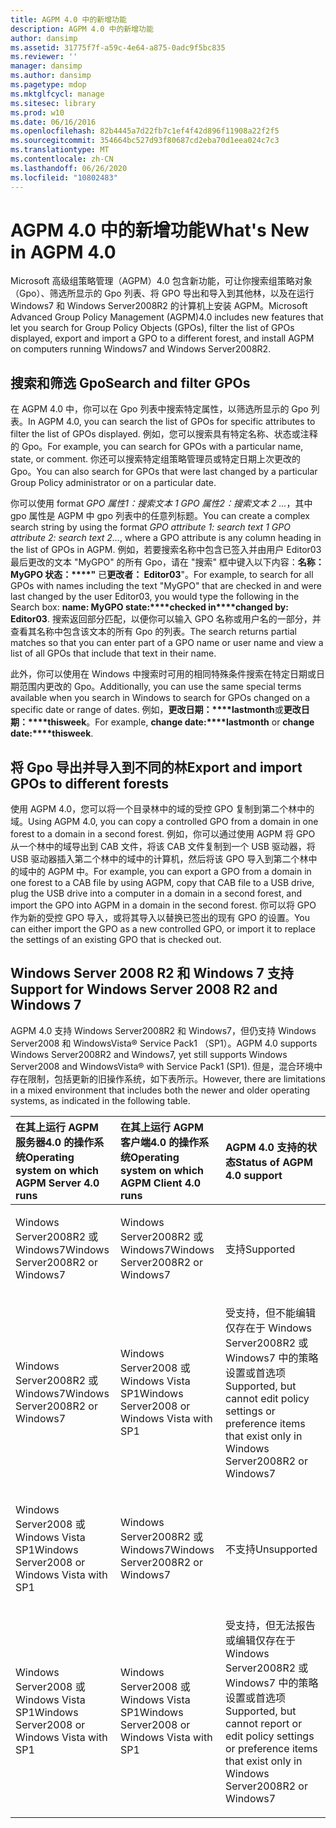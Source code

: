 ```yaml
---
title: AGPM 4.0 中的新增功能
description: AGPM 4.0 中的新增功能
author: dansimp
ms.assetid: 31775f7f-a59c-4e64-a875-0adc9f5bc835
ms.reviewer: ''
manager: dansimp
ms.author: dansimp
ms.pagetype: mdop
ms.mktglfcycl: manage
ms.sitesec: library
ms.prod: w10
ms.date: 06/16/2016
ms.openlocfilehash: 82b4445a7d22fb7c1ef4f42d896f11908a22f2f5
ms.sourcegitcommit: 354664bc527d93f80687cd2eba70d1eea024c7c3
ms.translationtype: MT
ms.contentlocale: zh-CN
ms.lasthandoff: 06/26/2020
ms.locfileid: "10802483"
---
```

# <span data-ttu-id="216cf-103">AGPM 4.0 中的新增功能</span><span class="sxs-lookup"><span data-stu-id="216cf-103">What's New in AGPM 4.0</span></span>


<span data-ttu-id="216cf-104">Microsoft 高级组策略管理（AGPM）4.0 包含新功能，可让你搜索组策略对象（Gpo）、筛选所显示的 Gpo 列表、将 GPO 导出和导入到其他林，以及在运行 Windows7 和 Windows Server2008R2 的计算机上安装 AGPM。</span><span class="sxs-lookup"><span data-stu-id="216cf-104">Microsoft Advanced Group Policy Management (AGPM)4.0 includes new features that let you search for Group Policy Objects (GPOs), filter the list of GPOs displayed, export and import a GPO to a different forest, and install AGPM on computers running Windows7 and Windows Server2008R2.</span></span>

## <span data-ttu-id="216cf-105">搜索和筛选 Gpo</span><span class="sxs-lookup"><span data-stu-id="216cf-105">Search and filter GPOs</span></span>


<span data-ttu-id="216cf-106">在 AGPM 4.0 中，你可以在 Gpo 列表中搜索特定属性，以筛选所显示的 Gpo 列表。</span><span class="sxs-lookup"><span data-stu-id="216cf-106">In AGPM 4.0, you can search the list of GPOs for specific attributes to filter the list of GPOs displayed.</span></span> <span data-ttu-id="216cf-107">例如，您可以搜索具有特定名称、状态或注释的 Gpo。</span><span class="sxs-lookup"><span data-stu-id="216cf-107">For example, you can search for GPOs with a particular name, state, or comment.</span></span> <span data-ttu-id="216cf-108">你还可以搜索特定组策略管理员或特定日期上次更改的 Gpo。</span><span class="sxs-lookup"><span data-stu-id="216cf-108">You can also search for GPOs that were last changed by a particular Group Policy administrator or on a particular date.</span></span>

<span data-ttu-id="216cf-109">你可以使用 format *GPO 属性1：搜索文本 1 GPO 属性2：搜索文本 2 ...*，其中 gpo 属性是 AGPM 中 gpo 列表中的任意列标题。</span><span class="sxs-lookup"><span data-stu-id="216cf-109">You can create a complex search string by using the format *GPO attribute 1: search text 1 GPO attribute 2: search text 2…*, where a GPO attribute is any column heading in the list of GPOs in AGPM.</span></span> <span data-ttu-id="216cf-110">例如，若要搜索名称中包含已签入并由用户 Editor03 最后更改的文本 "MyGPO" 的所有 Gpo，请在 "搜索" 框中键入以下内容：**名称： MyGPO 状态：\*\*\*\*"** 已**更改者： Editor03**"。</span><span class="sxs-lookup"><span data-stu-id="216cf-110">For example, to search for all GPOs with names including the text "MyGPO" that are checked in and were last changed by the user Editor03, you would type the following in the Search box: **name: MyGPO state:\*\*\*\*checked in\*\*\*\*changed by: Editor03**.</span></span> <span data-ttu-id="216cf-111">搜索返回部分匹配，以便你可以输入 GPO 名称或用户名的一部分，并查看其名称中包含该文本的所有 Gpo 的列表。</span><span class="sxs-lookup"><span data-stu-id="216cf-111">The search returns partial matches so that you can enter part of a GPO name or user name and view a list of all GPOs that include that text in their name.</span></span>

<span data-ttu-id="216cf-112">此外，你可以使用在 Windows 中搜索时可用的相同特殊条件搜索在特定日期或日期范围内更改的 Gpo。</span><span class="sxs-lookup"><span data-stu-id="216cf-112">Additionally, you can use the same special terms available when you search in Windows to search for GPOs changed on a specific date or range of dates.</span></span> <span data-ttu-id="216cf-113">例如，**更改日期：\*\*\*\*lastmonth**或**更改日期：\*\*\*\*thisweek**。</span><span class="sxs-lookup"><span data-stu-id="216cf-113">For example, **change date:\*\*\*\*lastmonth** or **change date:\*\*\*\*thisweek**.</span></span>

## <span data-ttu-id="216cf-114">将 Gpo 导出并导入到不同的林</span><span class="sxs-lookup"><span data-stu-id="216cf-114">Export and import GPOs to different forests</span></span>


<span data-ttu-id="216cf-115">使用 AGPM 4.0，您可以将一个目录林中的域的受控 GPO 复制到第二个林中的域。</span><span class="sxs-lookup"><span data-stu-id="216cf-115">Using AGPM 4.0, you can copy a controlled GPO from a domain in one forest to a domain in a second forest.</span></span> <span data-ttu-id="216cf-116">例如，你可以通过使用 AGPM 将 GPO 从一个林中的域导出到 CAB 文件，将该 CAB 文件复制到一个 USB 驱动器，将 USB 驱动器插入第二个林中的域中的计算机，然后将该 GPO 导入到第二个林中的域中的 AGPM 中。</span><span class="sxs-lookup"><span data-stu-id="216cf-116">For example, you can export a GPO from a domain in one forest to a CAB file by using AGPM, copy that CAB file to a USB drive, plug the USB drive into a computer in a domain in a second forest, and import the GPO into AGPM in a domain in the second forest.</span></span> <span data-ttu-id="216cf-117">你可以将 GPO 作为新的受控 GPO 导入，或将其导入以替换已签出的现有 GPO 的设置。</span><span class="sxs-lookup"><span data-stu-id="216cf-117">You can either import the GPO as a new controlled GPO, or import it to replace the settings of an existing GPO that is checked out.</span></span>

## <span data-ttu-id="216cf-118">Windows Server 2008 R2 和 Windows 7 支持</span><span class="sxs-lookup"><span data-stu-id="216cf-118">Support for Windows Server 2008 R2 and Windows 7</span></span>


<span data-ttu-id="216cf-119">AGPM 4.0 支持 Windows Server2008R2 和 Windows7，但仍支持 Windows Server2008 和 WindowsVista® Service Pack1 （SP1）。</span><span class="sxs-lookup"><span data-stu-id="216cf-119">AGPM 4.0 supports Windows Server2008R2 and Windows7, yet still supports Windows Server2008 and WindowsVista® with Service Pack1 (SP1).</span></span> <span data-ttu-id="216cf-120">但是，混合环境中存在限制，包括更新的旧操作系统，如下表所示。</span><span class="sxs-lookup"><span data-stu-id="216cf-120">However, there are limitations in a mixed environment that includes both the newer and older operating systems, as indicated in the following table.</span></span>

<table>
<colgroup>
<col width="33%" />
<col width="33%" />
<col width="33%" />
</colgroup>
<thead>
<tr class="header">
<th align="left"><span data-ttu-id="216cf-121">在其上运行 AGPM 服务器4.0 的操作系统</span><span class="sxs-lookup"><span data-stu-id="216cf-121">Operating system on which AGPM Server 4.0 runs</span></span></th>
<th align="left"><span data-ttu-id="216cf-122">在其上运行 AGPM 客户端4.0 的操作系统</span><span class="sxs-lookup"><span data-stu-id="216cf-122">Operating system on which AGPM Client 4.0 runs</span></span></th>
<th align="left"><span data-ttu-id="216cf-123">AGPM 4.0 支持的状态</span><span class="sxs-lookup"><span data-stu-id="216cf-123">Status of AGPM 4.0 support</span></span></th>
</tr>
</thead>
<tbody>
<tr class="odd">
<td align="left"><p><span data-ttu-id="216cf-124">Windows Server2008R2 或 Windows7</span><span class="sxs-lookup"><span data-stu-id="216cf-124">Windows Server2008R2 or Windows7</span></span></p></td>
<td align="left"><p><span data-ttu-id="216cf-125">Windows Server2008R2 或 Windows7</span><span class="sxs-lookup"><span data-stu-id="216cf-125">Windows Server2008R2 or Windows7</span></span></p></td>
<td align="left"><p><span data-ttu-id="216cf-126">支持</span><span class="sxs-lookup"><span data-stu-id="216cf-126">Supported</span></span></p></td>
</tr>
<tr class="even">
<td align="left"><p><span data-ttu-id="216cf-127">Windows Server2008R2 或 Windows7</span><span class="sxs-lookup"><span data-stu-id="216cf-127">Windows Server2008R2 or Windows7</span></span></p></td>
<td align="left"><p><span data-ttu-id="216cf-128">Windows Server2008 或 Windows Vista SP1</span><span class="sxs-lookup"><span data-stu-id="216cf-128">Windows Server2008 or Windows Vista with SP1</span></span></p></td>
<td align="left"><p><span data-ttu-id="216cf-129">受支持，但不能编辑仅存在于 Windows Server2008R2 或 Windows7 中的策略设置或首选项</span><span class="sxs-lookup"><span data-stu-id="216cf-129">Supported, but cannot edit policy settings or preference items that exist only in Windows Server2008R2 or Windows7</span></span></p></td>
</tr>
<tr class="odd">
<td align="left"><p><span data-ttu-id="216cf-130">Windows Server2008 或 Windows Vista SP1</span><span class="sxs-lookup"><span data-stu-id="216cf-130">Windows Server2008 or Windows Vista with SP1</span></span></p></td>
<td align="left"><p><span data-ttu-id="216cf-131">Windows Server2008R2 或 Windows7</span><span class="sxs-lookup"><span data-stu-id="216cf-131">Windows Server2008R2 or Windows7</span></span></p></td>
<td align="left"><p><span data-ttu-id="216cf-132">不支持</span><span class="sxs-lookup"><span data-stu-id="216cf-132">Unsupported</span></span></p></td>
</tr>
<tr class="even">
<td align="left"><p><span data-ttu-id="216cf-133">Windows Server2008 或 Windows Vista SP1</span><span class="sxs-lookup"><span data-stu-id="216cf-133">Windows Server2008 or Windows Vista with SP1</span></span></p></td>
<td align="left"><p><span data-ttu-id="216cf-134">Windows Server2008 或 Windows Vista SP1</span><span class="sxs-lookup"><span data-stu-id="216cf-134">Windows Server2008 or Windows Vista with SP1</span></span></p></td>
<td align="left"><p><span data-ttu-id="216cf-135">受支持，但无法报告或编辑仅存在于 Windows Server2008R2 或 Windows7 中的策略设置或首选项</span><span class="sxs-lookup"><span data-stu-id="216cf-135">Supported, but cannot report or edit policy settings or preference items that exist only in Windows Server2008R2 or Windows7</span></span></p></td>
</tr>
</tbody>
</table>

 

 

 





